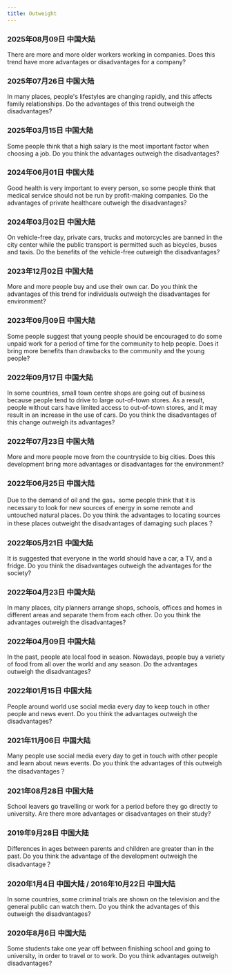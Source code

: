 ```yaml
---
title: Outweight
---
```

### 2025年08月09日 中国大陆
There are more and more older workers working in companies. Does this trend have more advantages or disadvantages for a company?

### 2025年07月26日 中国大陆
In many places, people's lifestyles are changing rapidly, and this affects family relationships. Do the advantages of this trend outweigh the disadvantages?

### 2025年03月15日 中国大陆
Some people think that a high salary is the most important factor when choosing a job. Do you think the advantages outweigh the disadvantages?

### 2024年06月01日 中国大陆
Good health is very important to every person, so  some people think that medical service should not be run by profit-making companies. Do the advantages of private healthcare outweigh the disadvantages?

### 2024年03月02日 中国大陆
On vehicle-free day, private cars, trucks and motorcycles are banned in the city center while the public transport is permitted such as bicycles, buses and taxis. Do the benefits of the vehicle-free outweigh the disadvantages?

### 2023年12月02日 中国大陆
More and more people buy and use their own car. Do you think the advantages of this trend for individuals outweigh the disadvantages for environment?

### 2023年09月09日 中国大陆
Some people suggest that young people should be encouraged to do some unpaid work for a period of time for the community to help people. Does it bring more benefits  than drawbacks to the community and the young people? 
​​​

### 2022年09月17日 中国大陆
In some countries, small town centre shops are going out of business because people tend to drive to large out-of-town stores. As a result, people without cars have limited access to out-of-town stores, and it may result in an increase in the use of cars. Do you think the disadvantages of this change outweigh its advantages?


### 2022年07月23日 中国大陆
More and more people move from the countryside to big cities. Does this development bring more advantages or disadvantages for the environment?

### 2022年06月25日 中国大陆
Due to the demand of oil and the gas，some people think that it is necessary to look for new sources of energy in some remote and untouched natural places. Do you think the advantages to locating sources in these places outweight the disadvantages of damaging such places？
 

### 2022年05月21日 中国大陆
It is suggested that everyone in the world should have a car, a TV, and a fridge. Do you think the disadvantages outweigh the advantages for the society?


### 2022年04月23日 中国大陆
In many places, city planners arrange shops, schools, offices and homes in different areas and separate them from each other. Do you think the advantages outweigh the disadvantages?


### 2022年04月09日 中国大陆
In the past, people ate local food in season. Nowadays, people buy a variety of food from all over the world and any season. Do the advantages outweigh the disadvantages?

### 2022年01月15日 中国大陆
People around world use social media every day to keep touch in other people and news event. Do you think the advantages outweigh the disadvantages?

### 2021年11月06日 中国大陆
Many people use social media every day to get in touch with other people and learn about news events. Do you think the advantages of this outweigh the disadvantages？

### 2021年08月28日 中国大陆
School leavers go travelling or work for a period before they go directly to university. Are there more advantages or disadvantages on their study?

### 2019年9月28日 中国大陆
Differences in ages between parents and children are greater than in the past. Do you think the advantage of the development outweigh the disadvantage？

### 2020年1月4日 中国大陆 / 2016年10月22日 中国大陆
In some countries, some criminal trials are shown on the television and the general public can watch them. Do you think the advantages of this outweigh the disadvantages? 

### 2020年8月6日 中国大陆
Some students take one year off between finishing school and going to university, in order to travel or to work. Do you think advantages outweigh disadvantages?
